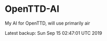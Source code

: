 # OpenTTD-AI
My AI for OpenTTD, will use primarily air

Latest backup: Sun Sep 15 02:47:01 UTC 2019
